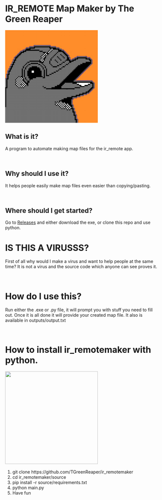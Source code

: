 <h1> IR_REMOTE Map Maker by The Green Reaper</h1>

<img src="source/flipper.jpg" width="300px" height="300px">
<h2> What is it?</h2>
<p> A program to automate making map files for the ir_remote app.</p>
<br>
<h2> Why should I use it?</h2>
<p>It helps people easily make map files even easier than copying/pasting.</p>
<br>
<h2>Where should I get started?</h2>
<p> Go to <a href="https://github.com/TGreenReaper/ir_remotemaker/releases/tag/app">Releases</a> and either download the exe, or clone this repo and use python.</p>
<h1> IS THIS A VIRUSSS?</h1>
<p> First of all why would I make a virus and want to help people at the same time? It is not a virus and the source code which anyone can see proves it.</p>
<br>
<h1> How do I use this?</h1>
<p> Run either the .exe or .py file, it will prompt you with stuff you need to fill out. Once it is all done it will provide your created map file. It also is available in outputs/output.txt</p>
<br>
<h1>How to install ir_remotemaker with python.</h1>
<img src="https://logos-download.com/wp-content/uploads/2016/10/Python_logo_icon.png" height="300px" width="300px">
<ol>
  <li> git clone https://github.com/TGreenReaper/ir_remotemaker </li>
  <li> cd ir_remotemaker/source</li>
  <li> pip install -r source/requirements.txt</li>
  <li>python main.py</li>
  <li> Have fun</li>
</ol>
